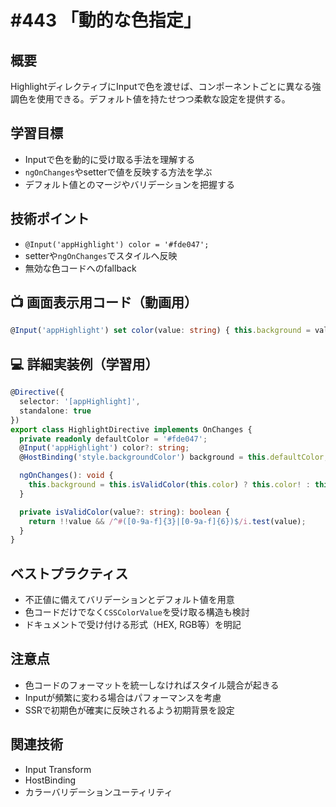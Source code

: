 # #443 「動的な色指定」

## 概要
HighlightディレクティブにInputで色を渡せば、コンポーネントごとに異なる強調色を使用できる。デフォルト値を持たせつつ柔軟な設定を提供する。

## 学習目標
- Inputで色を動的に受け取る手法を理解する
- `ngOnChanges`やsetterで値を反映する方法を学ぶ
- デフォルト値とのマージやバリデーションを把握する

## 技術ポイント
- `@Input('appHighlight') color = '#fde047';`
- setterや`ngOnChanges`でスタイルへ反映
- 無効な色コードへのfallback

## 📺 画面表示用コード（動画用）
```typescript
@Input('appHighlight') set color(value: string) { this.background = value ?? '#fde047'; }
```

## 💻 詳細実装例（学習用）
```typescript
@Directive({
  selector: '[appHighlight]',
  standalone: true
})
export class HighlightDirective implements OnChanges {
  private readonly defaultColor = '#fde047';
  @Input('appHighlight') color?: string;
  @HostBinding('style.backgroundColor') background = this.defaultColor;

  ngOnChanges(): void {
    this.background = this.isValidColor(this.color) ? this.color! : this.defaultColor;
  }

  private isValidColor(value?: string): boolean {
    return !!value && /^#([0-9a-f]{3}|[0-9a-f]{6})$/i.test(value);
  }
}
```

## ベストプラクティス
- 不正値に備えてバリデーションとデフォルト値を用意
- 色コードだけでなく`CSSColorValue`を受け取る構造も検討
- ドキュメントで受け付ける形式（HEX, RGB等）を明記

## 注意点
- 色コードのフォーマットを統一しなければスタイル競合が起きる
- Inputが頻繁に変わる場合はパフォーマンスを考慮
- SSRで初期色が確実に反映されるよう初期背景を設定

## 関連技術
- Input Transform
- HostBinding
- カラーバリデーションユーティリティ
